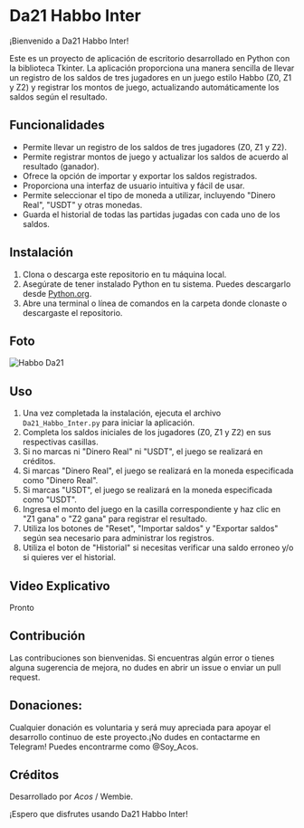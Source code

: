 # Da21 Habbo Inter

¡Bienvenido a Da21 Habbo Inter!

Este es un proyecto de aplicación de escritorio desarrollado en Python con la biblioteca Tkinter. La aplicación proporciona una manera sencilla de llevar un registro de los saldos de tres jugadores en un juego estilo Habbo (Z0, Z1 y Z2) y registrar los montos de juego, actualizando automáticamente los saldos según el resultado.

## Funcionalidades

- Permite llevar un registro de los saldos de tres jugadores (Z0, Z1 y Z2).
- Permite registrar montos de juego y actualizar los saldos de acuerdo al resultado (ganador).
- Ofrece la opción de importar y exportar los saldos registrados.
- Proporciona una interfaz de usuario intuitiva y fácil de usar.
- Permite seleccionar el tipo de moneda a utilizar, incluyendo "Dinero Real", "USDT" y otras monedas.
- Guarda el historial de todas las partidas jugadas con cada uno de los saldos.

## Instalación

1. Clona o descarga este repositorio en tu máquina local.
2. Asegúrate de tener instalado Python en tu sistema. Puedes descargarlo desde [Python.org](https://www.python.org/).
3. Abre una terminal o línea de comandos en la carpeta donde clonaste o descargaste el repositorio.

## Foto

![Habbo Da21](https://i.imgur.com/PHTuzLk.png)

## Uso

1. Una vez completada la instalación, ejecuta el archivo `Da21_Habbo_Inter.py` para iniciar la aplicación.
2. Completa los saldos iniciales de los jugadores (Z0, Z1 y Z2) en sus respectivas casillas.
3. Si no marcas ni "Dinero Real" ni "USDT", el juego se realizará en créditos.
4. Si marcas "Dinero Real", el juego se realizará en la moneda especificada como "Dinero Real".
5. Si marcas "USDT", el juego se realizará en la moneda especificada como "USDT".
6. Ingresa el monto del juego en la casilla correspondiente y haz clic en "Z1 gana" o "Z2 gana" para registrar el resultado.
7. Utiliza los botones de "Reset", "Importar saldos" y "Exportar saldos" según sea necesario para administrar los registros.
8. Utiliza el boton de "Historial" si necesitas verificar una saldo erroneo y/o si quieres ver el historial.

## Video Explicativo

Pronto

## Contribución

Las contribuciones son bienvenidas. Si encuentras algún error o tienes alguna sugerencia de mejora, no dudes en abrir un issue o enviar un pull request.

## Donaciones:
Cualquier donación es voluntaria y será muy apreciada para apoyar el desarrollo continuo de este proyecto.¡No dudes en contactarme en Telegram! Puedes encontrarme como @Soy_Acos.

## Créditos

Desarrollado por _Acos_ / Wembie.

¡Espero que disfrutes usando Da21 Habbo Inter!
